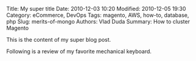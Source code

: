 Title: My super title
Date: 2010-12-03 10:20
Modified: 2010-12-05 19:30
Category: eCommerce, DevOps
Tags: magento, AWS, how-to, database, php
Slug: merits-of-mongo
Authors: Vlad Duda
Summary: How to cluster Magento

This is the content of my super blog post.

Following is a review of my favorite mechanical keyboard.
